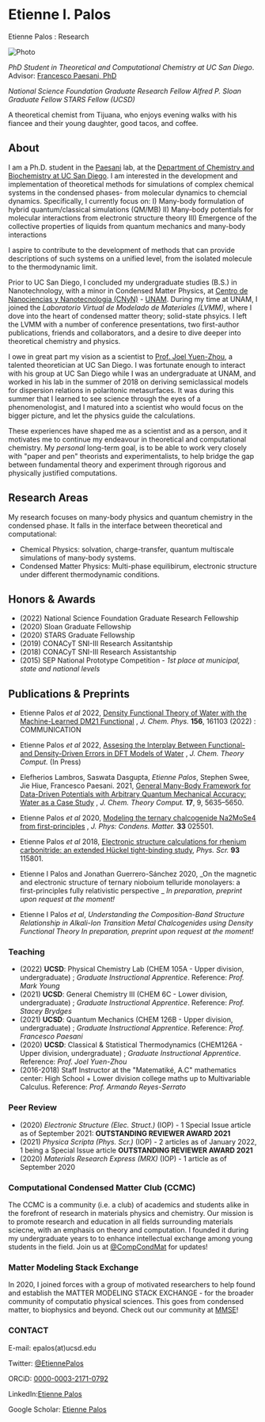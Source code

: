 # Etienne I. Palos
Etienne Palos : Research

![Photo](docs/assets/for_ucsd_id.pngfor_ucsd_id.png)

_PhD Student in Theoretical and Computational Chemistry at UC San Diego_.
Advisor: [Francesco Paesani, PhD](https://scholar.google.com/citations?user=01BwypIAAAAJ&hl=en&oi=ao)

_National Science Foundation Graduate Research Fellow_
_Alfred P. Sloan Graduate Fellow_
_STARS Fellow (UCSD)_

A theoretical chemist from Tijuana, who enjoys evening walks with his fiancee and their young daughter, good tacos, and coffee.

## About  

I am a Ph.D. student in the [Paesani](http://paesanigroup.ucsd.edu/index.html) lab, at the  [Department of Chemistry and Biochemistry at UC San Diego](https://chemistry.ucsd.edu/). I am interested in the development and implementation of theoretical methods for simulations of complex chemical systems in the condensed phases- from molecular dynamics to chemcial dynamics. Specifically, I currently focus on:
I) Many-body formulation of hybrid quantum/classical simulations (QM/MB)
II) Many-body potentials for molecular interactions from electronic structure theory
III) Emergence of the collective properties of liquids from quantum mechanics and many-body interactions

I aspire to contribute to the development of methods that can provide descriptions of such systems on a unified level, from the isolated molecule to the thermodynamic limit.

Prior to UC San Diego, I concluded my undergraduate studies (B.S.) in Nanotechnology, with a minor in Condensed Matter Physics, at [Centro de Nanociencias y Nanotecnología (CNyN)](https://www.cnyn.unam.mx/) - [UNAM](https://www.unam.mx/). During my time at UNAM, I joined the _Laboratorio Virtual de Modelado de Materiales (LVMM)_, where I dove into the heart of condensed matter theory; solid-state phsyics. I left the LVMM with a number of conference presentations, two first-author publications, friends and collaborators, and a desire to dive deeper into theoretical chemistry and physics.

I owe in great part my vision as a scientist to [Prof. Joel Yuen-Zhou](https://scholar.google.com/citations?user=fCQ27T4AAAAJ&hl=en&oi=ao), a talented theoretician at UC San Diego. I was fortunate enough to interact with his group at UC San Diego while I was an undergraduate at UNAM, and worked in his lab in the summer of 2018 on deriving semiclassical models for dispersion relations in polaritonic metasurfaces. It was during this summer that I learned to see science through the eyes of a phenomenologist, and I matured into a scientist who would focus on the bigger picture, and let the physics guide the calculations. 

These experiences have shaped me as a scientist and as a person, and it motivates me to continue my endeavour in theoretical and computational chemistry. My _personal_ long-term goal, is to be able to work very closely with "paper and pen" theorists and experimentalists, to help bridge the gap between fundamental theory and experiment through rigorous and physically justified computations. 


## Research Areas
My research focuses on many-body physics and quantum chemistry in the condensed phase. It falls in the interface between theoretical and computational:
- Chemical Physics: solvation, charge-transfer, quantum multiscale simulations of many-body systems.
- Condensed Matter Physics: Multi-phase equilibirum, electronic structure under different thermodynamic conditions.

## Honors & Awards
- (2022) National Science Foundation Graduate Research Fellowship
- (2020) Sloan Graduate Fellowship
- (2020) STARS Graduate Fellowship
- (2019) CONACyT SNI-III Research Assitantship
- (2018) CONACyT SNI-III Research Assistantship 
- (2015) SEP National Prototype Competition - *1st place at municipal, state and national levels*


## Publications & Preprints 
- Etienne Palos _et al_ 2022, [Density Functional Theory of Water with the Machine-Learned DM21 Functional](https://aip.scitation.org/doi/10.1063/5.0090862) , _J. Chem. Phys._ **156**, 161103 (2022) : COMMUNICATION

- Etienne Palos _et al_ 2022, [Assesing the Interplay Between Functional- and Density-Driven Errors in DFT Models of Water](https://doi.org/10.26434/chemrxiv-2022-rt0m8) , _J. Chem. Theory Comput._ (In Press) 

- Elefherios  Lambros,  Saswata  Dasgupta,  *Etienne Palos*,  Stephen  Swee,  Jie Hiue, Francesco Paesani. 2021, [General Many-Body Framework for Data-Driven Potentials with Arbitrary Quantum Mechanical Accuracy: Water as a Case Study](https://doi.org/10.1021/acs.jctc.1c00541) , _J. Chem. Theory Comput._ **17**, 9, 5635–5650.

- Etienne Palos _et al_ 2020, [Modeling the ternary chalcogenide Na2MoSe4 from first-principles](https://doi.org/10.1088/1361-648X/abaf91) , _J. Phys: Condens. Matter._  **33** 025501.

- Etienne Palos _et al_ 2018, [Electronic structure calculations for rhenium carbonitride: an extended Hückel tight-binding study](https://doi.org/10.1088/1402-4896/aae14c), _Phys. Scr._ **93** 115801.


- Etienne I Palos and Jonathan Guerrero-Sánchez 2020, _On the magnetic and electronic structure of ternary nioboium telluride monolayers: a first-principles fully relativistic perspective _ *In preparation, preprint upon request at the moment!* 


- Etienne I Palos _et al_, _Understanding the Composition-Band Structure Relationship in Alkali-Ion Transition Metal Chalcogenides using Density Functional Theory_ *In preparation, preprint upon request at the moment!* 


### Teaching 
- (2022) **UCSD**: Physical Chemistry Lab (CHEM 105A - Upper division, undergraduate) ; *Graduate Instructional Apprentice*. Reference: *Prof. Mark Young*
- (2021) **UCSD**: General Chemistry III (CHEM 6C - Lower division, undergraduate) ; *Graduate Instructional Apprentice*. Reference: *Prof. Stacey Brydges*
- (2021) **UCSD**: Quantum Mechanics (CHEM 126B - Upper division, undergraduate) ; *Graduate Instructional Apprentice*. Reference: *Prof. Francesco Paesani*
- (2020) **UCSD**: Classical & Statistical Thermodynamics (CHEM126A - Upper division, undergraduate) ; *Graduate Instructional Apprentice*. Reference: *Prof. Joel Yuen-Zhou*
- (2016-2018) Staff Instructor at the "Matematiké, A.C" mathematics center: High School + Lower division college maths up to Multivariable Calculus. Reference: *Prof. Armando Reyes-Serrato*

### Peer Review 
- (2020) *Electronic Structure (Elec. Struct.)* (IOP) - 1 Special Issue article as of September 2021: **OUTSTANDING REVIEWER AWARD 2021**
- (2021) *Physica Scripta (Phys. Scr.)* (IOP) - 2 articles as of January 2022, 1 being a Special Issue article **OUTSTANDING REVIEWER AWARD 2021**
- (2020) *Materials Research Express (MRX)* (IOP) - 1 article as of September 2020

### Computational Condensed Matter Club (CCMC) 
The CCMC is a community (i.e. a club) of academics and students alike in the forefront of research in materials physics and chemistry. Our mission is to promote research and education in all fields surrounding materials sciecne, with an emphasis on theory and computation. I founded it during my undergraduate years to  to enhance intellectual exchange among young students in the field. Join us at [@CompCondMat](https://twitter.com/CompCondMat) for updates!

### Matter Modeling Stack Exchange 
In 2020, I joined forces with a group of motivated researchers to help found and establish the MATTER MODELING STACK EXCHANGE - for the broader community of computatio physical sciences. This goes from condensed matter, to biophysics and beyond. 
Check out our community at [MMSE](https://mattermodeling.stackexchange.com/)!

### CONTACT 
E-mail: epalos(at)ucsd.edu

Twitter: [@EtiennePalos](https://twitter.com/EtiennePalos)

ORCiD: [ 0000-0003-2171-0792 ](https://orcid.org/0000-0003-2171-0792)

LinkedIn:[Etienne Palos](https://www.linkedin.com/in/etienne-palos/)

Google Scholar: [Etienne Palos](https://scholar.google.com/citations?user=hA6qQRIAAAAJ&hl=en&oi=ao)
